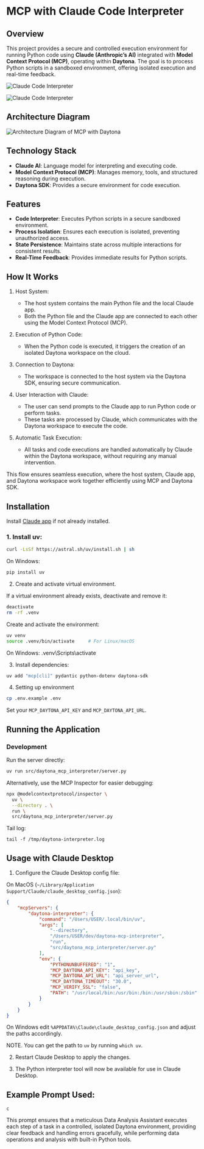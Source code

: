 # MCP with Claude Code Interpreter

## Overview
This project provides a secure and controlled execution environment for running Python code using **Claude (Anthropic’s AI)** integrated with **Model Context Protocol (MCP)**, operating within **Daytona**. The goal is to process Python scripts in a sandboxed environment, offering isolated execution and real-time feedback.

![Claude Code Interpreter](docs/assets/claude-code-interpreter.png)

![Claude Code Interpreter](docs/assets/claude-code-interpreter.gif)


## Architecture Diagram
![Architecture Diagram of MCP with Daytona](docs/assets/mcp-code-interpreter-with-claude.png)

## Technology Stack
- **Claude AI**: Language model for interpreting and executing code.
- **Model Context Protocol (MCP)**: Manages memory, tools, and structured reasoning during execution.
- **Daytona SDK**: Provides a secure environment for code execution.

## Features
- **Code Interpreter**: Executes Python scripts in a secure sandboxed environment.
- **Process Isolation**: Ensures each execution is isolated, preventing unauthorized access.
- **State Persistence**: Maintains state across multiple interactions for consistent results.
- **Real-Time Feedback**: Provides immediate results for Python scripts.

## How It Works

1. Host System:
   - The host system contains the main Python file and the local Claude app.
   - Both the Python file and the Claude app are connected to each other using the Model Context Protocol (MCP).

2. Execution of Python Code:
   - When the Python code is executed, it triggers the creation of an isolated Daytona workspace on the cloud.

3. Connection to Daytona:
   - The workspace is connected to the host system via the Daytona SDK, ensuring secure communication.

4. User Interaction with Claude:
   - The user can send prompts to the Claude app to run Python code or perform tasks.
   - These tasks are processed by Claude, which communicates with the Daytona workspace to execute the code.

5. Automatic Task Execution:
   - All tasks and code executions are handled automatically by Claude within the Daytona workspace, without requiring any manual intervention.

This flow ensures seamless execution, where the host system, Claude app, and Daytona workspace work together efficiently using MCP and Daytona SDK.

## Installation

Install [Claude app](https://claude.ai/download) if not already installed.

### 1. Install **uv**:
```bash
curl -LsSf https://astral.sh/uv/install.sh | sh
```

On Windows:
```cmd
pip install uv
```

2. Create and activate virtual environment.

If a virtual environment already exists, deactivate and remove it:
```bash
deactivate
rm -rf .venv
```

Create and activate the environment:
```bash
uv venv
source .venv/bin/activate     # For Linux/macOS
```
On Windows: .venv\Scripts\activate

3. Install dependencies:
```bash
uv add "mcp[cli]" pydantic python-dotenv daytona-sdk
```

4. Setting up environment
```bash
cp .env.example .env
```
Set your `MCP_DAYTONA_API_KEY` and `MCP_DAYTONA_API_URL`.

## Running the Application

### Development

Run the server directly:
```bash
uv run src/daytona_mcp_interpreter/server.py
```

Alternatively, use the MCP Inspector for easier debugging:
```bash
npx @modelcontextprotocol/inspector \
  uv \
  --directory . \
  run \
  src/daytona_mcp_interpreter/server.py
```

Tail log:
```
tail -f /tmp/daytona-interpreter.log
```

## Usage with Claude Desktop

1. Configure the Claude Desktop config file:

On MacOS (`~/Library/Application Support/Claude/claude_desktop_config.json`):
```json
{
    "mcpServers": {
        "daytona-interpreter": {
            "command": "/Users/USER/.local/bin/uv",
            "args": [
                "--directory",
                "/Users/USER/dev/daytona-mcp-interpreter",
                "run",
                "src/daytona_mcp_interpreter/server.py"
            ],
            "env": {
                "PYTHONUNBUFFERED": "1",
                "MCP_DAYTONA_API_KEY": "api_key",
                "MCP_DAYTONA_API_URL": "api_server_url",
                "MCP_DAYTONA_TIMEOUT": "30.0",
                "MCP_VERIFY_SSL": "false",
                "PATH": "/usr/local/bin:/usr/bin:/bin:/usr/sbin:/sbin"
            }
        }
    }
}
```

On Windows edit `%APPDATA%\Claude\claude_desktop_config.json` and adjust the paths accordingly.

NOTE. You can get the path to `uv` by running `which uv`.

2. Restart Claude Desktop to apply the changes.

3. The Python interpreter tool will now be available for use in Claude Desktop.

## Example Prompt Used:
```
c
```
This prompt ensures that a meticulous Data Analysis Assistant executes each step of a task in a controlled, isolated Daytona environment, providing clear feedback and handling errors gracefully, while performing data operations and analysis with built-in Python tools.
